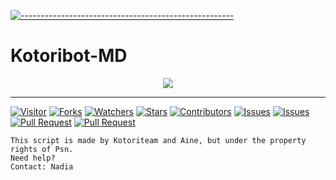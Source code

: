 [![-----------------------------------------------------](https://raw.githubusercontent.com/andreasbm/readme/master/assets/lines/colored.png)](#table-of-contents)
# Kotoribot-MD

<p align="center">
<img width="" src="https://img.shields.io/github/repo-size/Aiinne/Aine-MD?color=green&label=Repo%20Size&style=for-the-badge&logo=appveyor">
</p>

---

<a href="https://visitor-badge.glitch.me/badge?page_id=Aiinne/Aine-md"><img title="Visitor" src="https://visitor-badge.glitch.me/badge?page_id=Aiinne/Aine-md"></a>
<a href="https://github.com/Aiinne/Aine-md/network/members"><img title="Forks" src="https://img.shields.io/github/forks/Aiinne/Aine-md?label=Forks&color=blue&style=flat-square"></a>
<a href="https://github.com/Aiinne/Aine-md/watchers"><img title="Watchers" src="https://img.shields.io/github/watchers/Aiinne/Aine-md?label=Watchers&color=green&style=flat-square"></a>
<a href="https://github.com/Aiinne/Aine-md/stargazers"><img title="Stars" src="https://img.shields.io/github/stars/Aiinne/Aine-md?label=Stars&color=yellow&style=flat-square"></a>
<a href="https://github.com/Aiinne/Aine-md/graphs/contributors"><img title="Contributors" src="https://img.shields.io/github/contributors/Aiinne/Aine-md?label=Contributors&color=blue&style=flat-square"></a>
<a href="https://github.com/Aiinne/Aine-md/issues"><img title="Issues" src="https://img.shields.io/github/issues/Aiinne/Aine-md?label=Issues&color=success&style=flat-square"></a>
<a href="https://github.com/Aiinne/Aine-md/issues?q=is%3Aissue+is%3Aclosed"><img title="Issues" src="https://img.shields.io/github/issues-closed/Kangsad01/bot-md?label=Issues&color=red&style=flat-square"></a>
<a href="https://github.com/Aiinne/Aine-md/pulls"><img title="Pull Request" src="https://img.shields.io/github/issues-pr/Aiinne/Aine-md?label=PullRequest&color=success&style=flat-square"></a>
<a href="https://github.com/Aiinne/Aine-md/pulls?q=is%3Apr+is%3Aclosed"><img title="Pull Request" src="https://img.shields.io/github/issues-pr-closed/Aiinne/Aine-md?label=PullRequest&color=red&style=flat-square"></a>

```Info:
This script is made by Kotoriteam and Aine, but under the property rights of Psn.
Need help?
Contact: Nadia
```
